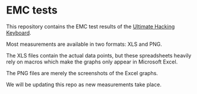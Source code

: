 # EMC tests

This repository contains the EMC test results of the [Ultimate Hacking Keyboard](https://ultimatehackingkeyboard.com/).

Most measurements are available in two formats: XLS and PNG.

The XLS files contain the actual data points, but these spreadsheets heavily rely on macros which make the graphs only appear in Microsoft Excel.

The PNG files are merely the screenshots of the Excel graphs.

We will be updating this repo as new measurements take place.
